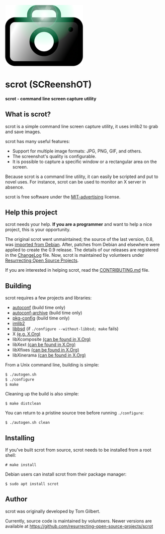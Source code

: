 ![Logo](doc/scrot.png)

# scrot (SCReenshOT)

#### scrot - command line screen capture utility

## What is scrot? ##

scrot is a simple command line screen capture utility, it uses imlib2 to grab
and save images.

scrot has many useful features:
  - Support for multiple image formats: JPG, PNG, GIF, and others.
  - The screenshot's quality is configurable.
  - It is possible to capture a specific window or a rectangular area on the
    screen.

Because scrot is a command line utility, it can easily be scripted and put to
novel uses. For instance, scrot can be used to monitor an X server in absence.

scrot is free software under the [MIT-advertising](COPYING) license.

## Help this project ##

scrot needs your help. **If you are a programmer** and want to help a nice
project, this is your opportunity.

The original scrot went unmaintained; the source of the last version, 0.8, was
[imported from Debian](https://snapshot.debian.org/package/scrot/). After,
patches from Debian and elsewhere were applied to create the 0.9 release. The
details of our releases are registered in the [ChangeLog](ChangeLog) file.
Now, scrot is maintained by volunteers under [Resurrecting Open Source Projects](https://github.com/resurrecting-open-source-projects).

If you are interested in helping scrot, read the [CONTRIBUTING.md](CONTRIBUTING.md) file.

## Building ##

scrot requires a few projects and libraries:

- [autoconf](https://www.gnu.org/software/autoconf/autoconf.html) (build time only)
- [autoconf-archive](https://www.gnu.org/software/autoconf-archive/) (build time only)
- [pkg-config](https://www.freedesktop.org/wiki/Software/pkg-config/) (build time only)
- [imlib2](https://sourceforge.net/projects/enlightenment/files/imlib2-src/)
- [libbsd](https://libbsd.freedesktop.org/wiki/) (if `./configure --without-libbsd; make` fails)
- X [(e.g. X.Org)](https://www.x.org/wiki/)
- libXcomposite [(can be found in X.Org)](https://gitlab.freedesktop.org/xorg/lib/libxcomposite)
- libXext [(can be found in X.Org)](https://gitlab.freedesktop.org/xorg/lib/libxext)
- libXfixes [(can be found in X.Org)](https://gitlab.freedesktop.org/xorg/lib/libxfixes)
- libXinerama [(can be found in X.Org)](https://gitlab.freedesktop.org/xorg/lib/libxinerama)

From a Unix command line, building is simple:
```
$ ./autogen.sh
$ ./configure
$ make
```

Cleaning up the build is also simple:
```
$ make distclean
```

You can return to a pristine source tree before running `./configure`:
```
$ ./autogen.sh clean
```

## Installing ##

If you've built scrot from source, scrot needs to be installed from a root shell:
```
# make install
```

Debian users can install scrot from their package manager:
```
$ sudo apt install scrot
```

## Author ##

scrot was originally developed by Tom Gilbert.

Currently, source code is maintained by volunteers. Newer versions are
available at https://github.com/resurrecting-open-source-projects/scrot
